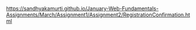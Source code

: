 https://sandhyakamurti.github.io/January-Web-Fundamentals-Assignments/March/Assignment1/Assignment2/RegistrationConfirmation.html
